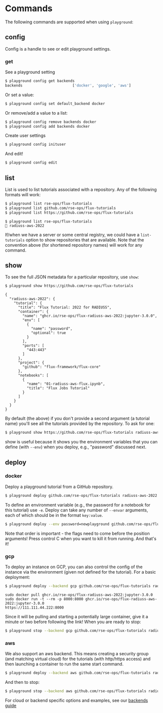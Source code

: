 # Commands

The following commands are supported when using `playground`:

## config

Config is a handle to see or edit playground settings.

### get

See a playground setting

```bash
$ playground config get backends
backends                       ['docker', 'google', 'aws']
```

Or set a value:

```bash
$ playground config set default_backend docker
```

Or remove/add a value to a list:

```bash
$ playground config remove backends docker
$ playground config add backends docker
```

Create user settings

```bash
$ playground config inituser
```

And edit!

```bash
$ playground config edit
```

## list

List is used to list tutorials associated with a repository.
Any of the following formats will work:

```bash
$ playground list rse-ops/flux-tutorials
$ playground list github.com/rse-ops/flux-tutorials
$ playground list https://github.com/rse-ops/flux-tutorials
```
```console
$ playground list rse-ops/flux-tutorials
🍓 radiuss-aws-2022
```

If/when we have a server or some central registry, we could have a `list-tutorials`
option to show repositories that are available. Note that the convention
above (for shortened repository names) will work for any command.

## show

To see the full JSON metadata for a particular repository, use `show`:

```bash
$ playground show https://github.com/rse-ops/flux-tutorials
```
```console
{
  "radiuss-aws-2022": {
    "tutorial": {
      "title": "Flux Tutorial: 2022 for RADIUSS",
      "container": {
        "name": "ghcr.io/rse-ops/flux-radiuss-aws-2022:jupyter-3.0.0",
        "env": [
          {
            "name": "password",
            "optional": true
          }
        ],
        "ports": [
          "443:443"
        ]
      },
      "project": {
        "github": "flux-framework/flux-core"
      },
      "notebooks": [
        {
          "name": "01-radiuss-aws-flux.ipynb",
          "title": "Flux Jobs Tutorial"
        }
      ]
    }
  }
}
```

By default (the above) if you don't provide a second argument (a tutorial name) you'll see
all the tutorials provided by the repository. To ask for one:

```bash
$ playground show https://github.com/rse-ops/flux-tutorials radiuss-aws-2022
```

show is useful because it shows you the environment variables that you can define (with `--env`) when
you deploy, e.g., "password" discussed next.

## deploy

### docker

Deploy a playground tutorial from a GitHub repository.

```bash
$ playground deploy github.com/rse-ops/flux-tutorials radiuss-aws-2022
```

To define an environment variable (e.g., the password for a notebook for this tutorial) use `-e`.
Deploy can take any number of `--envar` arguments, each of which should be in the format `key:value`.

```bash
$ playground deploy --env password=newplayground github.com/rse-ops/flux-tutorials radiuss-aws-2022
```
Note that order is important - the flags need to come before the position arguments! Press control C when you want
to kill it from running. And that's it!

### gcp

To deploy an instance on GCP, you can also control the config of the instance via the
environment (given not defined for the tutorial). For a basic deployment:

```bash
$ playground deploy --backend gcp github.com/rse-ops/flux-tutorials radiuss-aws-2022
```
```console
sudo docker pull ghcr.io/rse-ops/flux-radiuss-aws-2022:jupyter-3.0.0
sudo docker run -t --rm -p 8000:8000 ghcr.io/rse-ops/flux-radiuss-aws-2022:jupyter-3.0.0
https://111.111.44.222:8000
```
Since it will be pulling and starting a potentially large container, give it a minute or two
before following the link! When you are ready to stop:

```bash
$ playground stop --backend gcp github.com/rse-ops/flux-tutorials radiuss-aws-2022
```

### aws

We also support an aws backend. This means creating a security group (and matching virtual cloud) for
the tutorials (with http/https access) and then launching a container to run the same start command.

```bash
$ playground deploy --backend aws github.com/rse-ops/flux-tutorials radiuss-aws-2022
```

And then to stop:

```bash
$ playground stop --backend aws github.com/rse-ops/flux-tutorials radiuss-aws-2022
```

For cloud or backend specific options and examples, see our [backends guide](backends.md)
